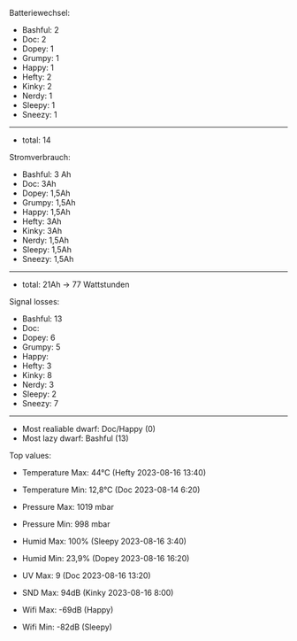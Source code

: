 Batteriewechsel:
  - Bashful: 2
  - Doc: 2
  - Dopey: 1
  - Grumpy: 1
  - Happy: 1
  - Hefty: 2
  - Kinky: 2
  - Nerdy: 1
  - Sleepy: 1
  - Sneezy: 1
  ---------------
  - total: 14
  
  
Stromverbrauch:
  - Bashful: 3 Ah
  - Doc: 3Ah
  - Dopey: 1,5Ah
  - Grumpy: 1,5Ah
  - Happy: 1,5Ah
  - Hefty: 3Ah
  - Kinky: 3Ah
  - Nerdy: 1,5Ah
  - Sleepy: 1,5Ah
  - Sneezy: 1,5Ah
  ----------------
  - total: 21Ah		-> 77 Wattstunden
  
Signal losses:
  - Bashful: 13
  - Doc: 
  - Dopey: 6
  - Grumpy: 5
  - Happy: 
  - Hefty: 3
  - Kinky: 8
  - Nerdy: 3
  - Sleepy: 2
  - Sneezy: 7
  ---------------
  - Most realiable dwarf: Doc/Happy (0)
  - Most lazy dwarf: Bashful (13)
  
Top values:
  - Temperature Max: 44°C (Hefty 2023-08-16 13:40)
  - Temperature Min: 12,8°C (Doc 2023-08-14 6:20)

  - Pressure Max: 1019 mbar
  - Pressure Min: 998 mbar
  
  - Humid Max: 100% (Sleepy 2023-08-16 3:40)
  - Humid Min: 23,9% (Dopey 2023-08-16 16:20)
  
  - UV Max: 9 (Doc 2023-08-16 13:20)

  - SND Max: 94dB (Kinky 2023-08-16 8:00)
  
  - Wifi Max: -69dB (Happy)
  - Wifi Min: -82dB (Sleepy)
